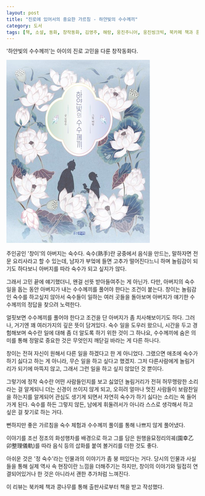 ```yaml
---
layout: post
title: "진로에 있어서의 중요한 가르침 - 하얀빛의 수수께끼"
category: 도서
tags: [책, 소설, 동화, 창작동화, 김영주, 해랑, 웅진주니어, 웅진씽크빅, 북카페 책과 콩나무, 서평]
---
```


'하얀빛의 수수께끼'는
아이의 진로 고민을 다룬 창작동화다.

![표지](/images/white-light-riddle-book-h480.jpg)

주인공인 '창이'의 아버지는 숙수다.
숙수(熟手)란 궁중에서 음식을 만드는, 말하자면 전문 요리사라고 할 수 있는데,
남자가 부엌에 들면 고추가 떨어진다느니 하며 놀림감이 되기도 하다보니
아버지를 따라 숙수가 되고 싶지가 않다.

그래서 고민 끝에 얘기했더니, 왠걸 선뜻 받아들여주는 게 아닌가.
다만, 아버지의 숙수 일을 돕는 동안
아버지가 내는 수수께끼를 풀어야 한다는 조건이 붙는다.
창이는 놀림감인 숙수를 하고싶지 않아서
숙수들이 일하는 여러 곳들을 돌아보며
아버지가 얘기한 수수께끼의 정답을 찾으려 노력한다.

얼핏보면 수수께끼를 풀어야 한다고 조건을 단 아버지가 좀 치사해보이기도 하다.
그러나, 거기엔 꽤 여러가지의 깊은 뜻이 담겨있다.
숙수 일을 도우러 왔으니, 시간을 두고 경험해보며 숙수란 일에 대해 좀 더 알도록 하기 위한 것이 그 하나요,
수수께끼에 숨은 의미를 통해 정말로 중요한 것은 무엇인지 깨닫길 바라는 게 다른 하나다.

창이는 전혀 자신이 원해서 다른 일을 하겠다고 한 게 아니었다.
그랬으면 애초에 숙수가 하기 싫다고 하는 게 아니라, 무슨 일을 하고 싶다고 했겠지.
그저 다른사람에게 놀림거리가 되기에 마뜩지 않고,
그래서 그런 일을 하고 싶지 않았던 것 뿐이다.

그렇기에 정작 숙수란 어떤 사람들인지를 보고
싫었던 놀림거리가 전혀 허무맹랑한 소리라는 걸 알게되니 더는 신경이 쓰이지 않게 되고,
오히려 얼마나 멋진 사람들이 보람찬일을 하는지를 알게되어 관심도 생기게 되면서
자연히 숙수가 하기 싫다는 소리는 쏙 들어가게 된다.
숙수를 하든 그렇지 않든,
남에게 휘둘려서가 아니라 스스로 생각해서 하고 싶은 걸 찾기로 하는 거다.

뻔하지만 좋은 가르침을
숙수 체험과 수수께끼 풀이를 통해
나쁘지 않게 풀어냈다.

이야기를 조선 정조의 화성행차를 배경으로 하고
그를 담은 원행을묘정리의궤(園幸乙卯整理儀軌)를 따라
음식 등의 삽화를 붙여 볼거리를 더한 것도 좋다.

아쉬운 것은 '정 숙수'라는 인물과의 이야기가 좀 붕 떠있다는 거다.
당시의 인물과 사실들을 통해 실제 역사 속 현장이란 느낌을 더해주기는 하지만,
창이의 이야기와 밀접히 연결되어있거나 한 것은 아니라서 괜한 추가처럼 느껴진다.



<div class="im im-info">
이 리뷰는 북카페 책과 콩나무를 통해 출판사로부터 책을 받고 작성했다.
</div>

